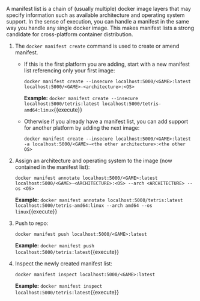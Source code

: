 A manifest list is a chain of (usually multiple) docker image layers that may specify information such as available architecture and operating system support. In the sense of execution, you can handle a manifest in the same way you handle any single docker image. This makes manifest lists a strong candidate for cross-platform container distribution.

1. The ```docker manifest create``` command is used to create or amend manifest. 

   - If this is the first platform you are adding, start with a new manifest list referencing only your first image:

      ```docker manifest create --insecure localhost:5000/<GAME>:latest localhost:5000/<GAME>-<architecture>:<OS>```

      **Example:** `docker manifest create --insecure localhost:5000/tetris:latest localhost:5000/tetris-amd64:linux`{{execute}}

   - Otherwise if you already have a manifest list, you can add support for another platform by adding the next image:

      ```docker manifest create --insecure localhost:5000/<GAME>:latest -a localhost:5000/<GAME>-<the other architecture>:<the other OS>```


2. Assign an architecture and operating system to the image (now contained in the manifest list):
   
   ```docker manifest annotate localhost:5000/<GAME>:latest localhost:5000/<GAME>-<ARCHITECTURE>:<OS> --arch <ARCHITECTURE> --os <OS>```

   **Example:** `docker manifest annotate localhost:5000/tetris:latest localhost:5000/tetris-amd64:linux --arch amd64 --os linux`{{execute}}

3. Push to repo:

   ```docker manifest push localhost:5000/<GAME>:latest```

   **Example:** `docker manifest push localhost:5000/tetris:latest`{{execute}}

4. Inspect the newly created manifest list:

   ```docker manifest inspect localhost:5000/<GAME>:latest```
   
   **Example:** `docker manifest inspect localhost:5000/tetris:latest`{{execute}}
